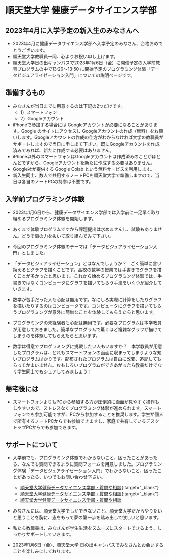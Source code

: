 # 順天堂大学 健康データサイエンス学部
## 2023年4月に入学予定の新入生のみなさんへ
 - 2023年4月に健康データサイエンス学部へ入学予定のみなさん、合格おめでとうございます。
 - 順天堂大学教職員一同、心よりお祝い申し上げます。
 - 順天堂大学日の出キャンパスで2023年1月6日（金）に開催予定の入学前教育プログラムの中で13:20～13:50 に開始予定のプログラミング体験「データビジュアライゼーション入門」についての説明ページです。

## 準備するもの
 - みなさんが当日までに用意するのは下記の2つだけです。
     - 1）スマートフォン
     - 2）Googleアカウント
 - iPhoneで参加する場合には Googleアカウントが必要になることがあります。Google のサイトにアクセスし Googleアカウントの作成（無料）をお願いします。Googleアカウントの作成の仕方がわからなければ大学の教職員がサポートしますので当日に申し出て下さい。既にGoogleアカウントを作成済みであれば、新たに作成する必要はありません。
 - iPhone以外のスマートフォンはGoogleアカウントは作成済みのことがほとんどですから、Googleアカウントを新たに作成する必要はありません。
 - Google社が提供する Google Colab という無料サービスを利用します。
 - 新入生同士、数人で共用するノートPCを順天堂大学で準備しますので、当日は各自のノートPCの持参は不要です。

## 入学前プログラミング体験
 - 2023年1月6日から、健康データサイエンス学部では入学前に一足早く取り組めるプログラミング体験を開始します。
 - あくまで体験ブログラムですから課題提出は求めませんし、試験もありません。どうぞ肩の力を抜いて取り組んでみて下さい。
 - 今回のプログラミング体験のテーマは「データビジュアライゼーション入門」としました。

- 「データビジュアライゼーション」とはなんでしょうか？　ごく簡単に言い換えるとグラフを描くことです。高校の数学の授業では手書きでグラフを描くことが多かったと思います。これから始めるプログラミング体験では、手書きではなくコンピュータにグラフを描いてもらう手法をいくつか紹介していきます。

 - 数学が苦手だった人も心配は無用です。なにしろ実際に計算をしたりグラフを描いたりするのはコンピュータです。コンピュータにグラフを描いてもらうプログラミングが意外に簡単なことを体験してもらえたらと思います。

 - プログラミングの未経験者も心配は無用です。必要なプログラムは本学教員が用意しておきました。簡単なプログラムで驚くほど複雑なグラフが描けてしまうのを体験してもらえたらと思います。

 - 数学は得意でプログラミングに挑戦したい人もいますか？　本学教員が用意したプログラムは、どれもスマートフォンの画面に収まってしまうような短いプログラムばかりです。配布されたプログラムは自由に改変、追記してもらってかまいません。おもしろいプログラムができあがったら教員だけでなく学生同士でもシェアしてみましょう！

## 帰宅後には
 - スマートフォンよりもPCから参加する方が圧倒的に画面が見やすく操作もしやすいので、ストレスなくプログラミング体験が進められます。スマートフォンでも参加可能ですが、PCから参加することを推奨します。学生が個人で所有するノートPCからでも参加できますし、家庭で共有しているデスクトップPCからでも参加できます。

## サポートについて
 - 入学前でも、プログラミング体験でわからないこと、困ったことがあったら、なんでも質問できるように質問フォームを用意しました。プログラミング体験「データビジュアライゼーション入門」でわからないこと、困ったことがあったら、いつでもお問い合わせ下さい。
    - [順天堂大学健康データサイエンス学部・質問や相談](https://forms.gle/FwbakTiPXcjptSAd8){:target="_blank"}
    - [順天堂大学健康データサイエンス学部・質問や相談](https://forms.gle/FwbakTiPXcjptSAd8){:target="_blank"}
    - <a href="https://forms.gle/FwbakTiPXcjptSAd8" target="_blank">順天堂大学健康データサイエンス学部・質問や相談</a>	

 - みなさんには、順天堂大学でしかできないこと、順天堂大学だからやりたいと思うことを胸に、志をもって夢の第一歩を踏み出して欲しいと思います。
 - 私たち教職員は、みなさんが学生生活をスムーズにスタートできるよう、しっかりサポートしていきます。
 - 2023年1月6日（金）、順天堂大学 日の出キャンパスでみなさんとお会いすることを楽しみにしております。

